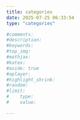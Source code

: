 ```yaml
---
title: categories
date: 2025-07-25 06:33:54
type: "categories"

#comments:
#description:
#keywords:
#top_img:
#mathjax:
#katex:
#aside: true
#aplayer:
#highlight_shrink:
#random:
#limit:
#    type:
#    value:

---
```

